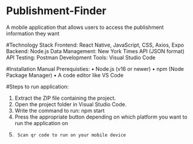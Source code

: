 # Publishment-Finder
A mobile application that allows users to access the publishment information they want

#Technology Stack
Frontend: React Native, JavaScript, CSS, Axios, Expo
Backend: Node.js
Data Management: New York Times API (JSON format)
API Testing: Postman
Development Tools: Visual Studio Code

#Installation Manual
Prerequisties: 
•	Node.js (v16 or newer)
•	npm (Node Package Manager)
•	A code editor like VS Code 

#Steps to run application:
1.	Extract the ZIP file containing the project.
2.	Open the project folder in Visual Studio Code.
3.	Write the command to run: npm start
4.	Press the appropriate button depending on which platform you want to run the application on
5.		Scan qr code to run on your mobile device

